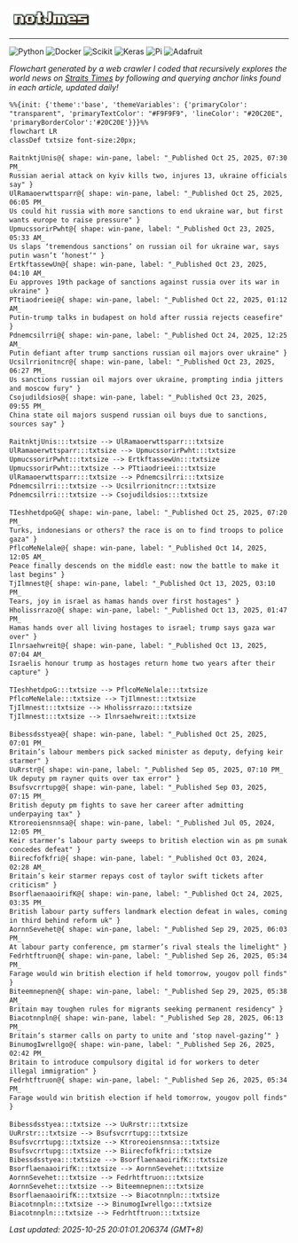<img src="img/name.gif" width="30%">
<hr>

![Python](https://img.shields.io/badge/Python-FFD43B?style=for-the-badge&logo=python&logoColor=white)
![Docker](https://img.shields.io/badge/Docker-2CA5E0?style=for-the-badge&logo=docker&logoColor=white)
![Scikit](https://img.shields.io/badge/scikit_learn-F7931E?style=for-the-badge&logo=scikit-learn&logoColor=white)
![Keras](https://img.shields.io/badge/Keras-FF0000?style=for-the-badge&logo=keras&logoColor=white)
![Pi](https://img.shields.io/badge/Raspberry%20Pi-A22846?style=for-the-badge&logo=Raspberry%20Pi&logoColor=white)
![Adafruit](https://img.shields.io/badge/adafruit-000000?style=for-the-badge&logo=adafruit&logoColor=white)

<i>Flowchart generated by a web crawler I coded that recursively explores the world news on [Straits Times](https://www.straitstimes.com/world) by following and querying anchor links found in each article, updated daily!</i>

<!-- START -->
```mermaid
%%{init: {'theme':'base', 'themeVariables': {'primaryColor': "transparent", 'primaryTextColor': "#F9F9F9", 'lineColor': "#20C20E", 'primaryBorderColor':'#20C20E'}}}%%
flowchart LR
classDef txtsize font-size:20px;

RaitnktjUnis@{ shape: win-pane, label: "_Published Oct 25, 2025, 07:30 PM_
Russian aerial attack on kyiv kills two, injures 13, ukraine officials say" }
UlRamaoerwttsparr@{ shape: win-pane, label: "_Published Oct 25, 2025, 06:05 PM_
Us could hit russia with more sanctions to end ukraine war, but first wants europe to raise pressure" }
UpmucssorirPwht@{ shape: win-pane, label: "_Published Oct 23, 2025, 05:33 AM_
Us slaps ‘tremendous sanctions’ on russian oil for ukraine war, says putin wasn’t ‘honest’" }
ErtkftassewUn@{ shape: win-pane, label: "_Published Oct 23, 2025, 04:10 AM_
Eu approves 19th package of sanctions against russia over its war in ukraine" }
PTtiaodrieei@{ shape: win-pane, label: "_Published Oct 22, 2025, 01:12 AM_
Putin-trump talks in budapest on hold after russia rejects ceasefire" }
Pdnemcsilrri@{ shape: win-pane, label: "_Published Oct 24, 2025, 12:25 AM_
Putin defiant after trump sanctions russian oil majors over ukraine" }
Ucsilrrionitncr@{ shape: win-pane, label: "_Published Oct 23, 2025, 06:27 PM_
Us sanctions russian oil majors over ukraine, prompting india jitters and moscow fury" }
Csojudildsios@{ shape: win-pane, label: "_Published Oct 23, 2025, 09:55 PM_
China state oil majors suspend russian oil buys due to sanctions, sources say" }

RaitnktjUnis:::txtsize --> UlRamaoerwttsparr:::txtsize
UlRamaoerwttsparr:::txtsize --> UpmucssorirPwht:::txtsize
UpmucssorirPwht:::txtsize --> ErtkftassewUn:::txtsize
UpmucssorirPwht:::txtsize --> PTtiaodrieei:::txtsize
UlRamaoerwttsparr:::txtsize --> Pdnemcsilrri:::txtsize
Pdnemcsilrri:::txtsize --> Ucsilrrionitncr:::txtsize
Pdnemcsilrri:::txtsize --> Csojudildsios:::txtsize

TIeshhetdpoG@{ shape: win-pane, label: "_Published Oct 25, 2025, 07:20 PM_
Turks, indonesians or others? the race is on to find troops to police gaza" }
PflcoMeNelale@{ shape: win-pane, label: "_Published Oct 14, 2025, 12:05 AM_
Peace finally descends on the middle east: now the battle to make it last begins" }
TjIlmnest@{ shape: win-pane, label: "_Published Oct 13, 2025, 03:10 PM_
Tears, joy in israel as hamas hands over first hostages" }
Hholissrrazo@{ shape: win-pane, label: "_Published Oct 13, 2025, 01:47 PM_
Hamas hands over all living hostages to israel; trump says gaza war over" }
Ilnrsaehwreit@{ shape: win-pane, label: "_Published Oct 13, 2025, 07:04 AM_
Israelis honour trump as hostages return home two years after their capture" }

TIeshhetdpoG:::txtsize --> PflcoMeNelale:::txtsize
PflcoMeNelale:::txtsize --> TjIlmnest:::txtsize
TjIlmnest:::txtsize --> Hholissrrazo:::txtsize
TjIlmnest:::txtsize --> Ilnrsaehwreit:::txtsize

Bibessdsstyea@{ shape: win-pane, label: "_Published Oct 25, 2025, 07:01 PM_
Britain’s labour members pick sacked minister as deputy, defying keir starmer" }
UuRrstr@{ shape: win-pane, label: "_Published Sep 05, 2025, 07:10 PM_
Uk deputy pm rayner quits over tax error" }
Bsufsvcrrtupg@{ shape: win-pane, label: "_Published Sep 03, 2025, 07:15 PM_
British deputy pm fights to save her career after admitting underpaying tax" }
Ktroreoiensnnsa@{ shape: win-pane, label: "_Published Jul 05, 2024, 12:05 PM_
Keir starmer’s labour party sweeps to british election win as pm sunak concedes defeat" }
Biirecfofkfri@{ shape: win-pane, label: "_Published Oct 03, 2024, 02:28 AM_
Britain’s keir starmer repays cost of taylor swift tickets after criticism" }
BsorflaenaaoirifK@{ shape: win-pane, label: "_Published Oct 24, 2025, 03:35 PM_
British labour party suffers landmark election defeat in wales, coming in third behind reform uk" }
AornnSevehet@{ shape: win-pane, label: "_Published Sep 29, 2025, 06:03 PM_
At labour party conference, pm starmer’s rival steals the limelight" }
Fedrhtftruon@{ shape: win-pane, label: "_Published Sep 26, 2025, 05:34 PM_
Farage would win british election if held tomorrow, yougov poll finds" }
Biteemnepnen@{ shape: win-pane, label: "_Published Sep 29, 2025, 05:38 AM_
Britain may toughen rules for migrants seeking permanent residency" }
Biacotnnpln@{ shape: win-pane, label: "_Published Sep 28, 2025, 06:13 PM_
Britain’s starmer calls on party to unite and ‘stop navel-gazing’" }
BinumogIwrellgo@{ shape: win-pane, label: "_Published Sep 26, 2025, 02:42 PM_
Britain to introduce compulsory digital id for workers to deter illegal immigration" }
Fedrhtftruon@{ shape: win-pane, label: "_Published Sep 26, 2025, 05:34 PM_
Farage would win british election if held tomorrow, yougov poll finds" }

Bibessdsstyea:::txtsize --> UuRrstr:::txtsize
UuRrstr:::txtsize --> Bsufsvcrrtupg:::txtsize
Bsufsvcrrtupg:::txtsize --> Ktroreoiensnnsa:::txtsize
Bsufsvcrrtupg:::txtsize --> Biirecfofkfri:::txtsize
Bibessdsstyea:::txtsize --> BsorflaenaaoirifK:::txtsize
BsorflaenaaoirifK:::txtsize --> AornnSevehet:::txtsize
AornnSevehet:::txtsize --> Fedrhtftruon:::txtsize
AornnSevehet:::txtsize --> Biteemnepnen:::txtsize
BsorflaenaaoirifK:::txtsize --> Biacotnnpln:::txtsize
Biacotnnpln:::txtsize --> BinumogIwrellgo:::txtsize
Biacotnnpln:::txtsize --> Fedrhtftruon:::txtsize

```
<i>Last updated: 2025-10-25 20:01:01.206374 (GMT+8)</i>
<!-- END -->
